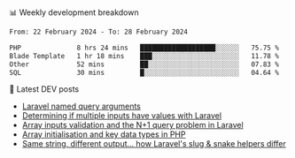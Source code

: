 📊 Weekly development breakdown
<!--START_SECTION:waka-->

```txt
From: 22 February 2024 - To: 28 February 2024

PHP              8 hrs 24 mins   ███████████████████░░░░░░   75.75 %
Blade Template   1 hr 18 mins    ███░░░░░░░░░░░░░░░░░░░░░░   11.78 %
Other            52 mins         ██░░░░░░░░░░░░░░░░░░░░░░░   07.83 %
SQL              30 mins         █░░░░░░░░░░░░░░░░░░░░░░░░   04.64 %
```

<!--END_SECTION:waka-->

📕 Latest DEV posts
<!-- BLOG-POST-LIST:START -->
- [Laravel named query arguments](https://dev.to/michaelvickersuk/laravel-named-query-arguments-28kd)
- [Determining if multiple inputs have values with Laravel](https://dev.to/michaelvickersuk/determining-if-multiple-inputs-have-values-with-laravel-km6)
- [Array inputs validation and the N+1 query problem in Laravel](https://dev.to/michaelvickersuk/array-inputs-validation-and-the-n1-query-problem-in-laravel-2agb)
- [Array initialisation and key data types in PHP](https://dev.to/michaelvickersuk/array-initialisation-and-key-data-types-in-php-1e5b)
- [Same string, different output... how Laravel&#39;s slug &amp; snake helpers differ](https://dev.to/michaelvickersuk/same-string-different-output-how-laravels-slug-snake-helpers-differ-1ccj)
<!-- BLOG-POST-LIST:END -->
